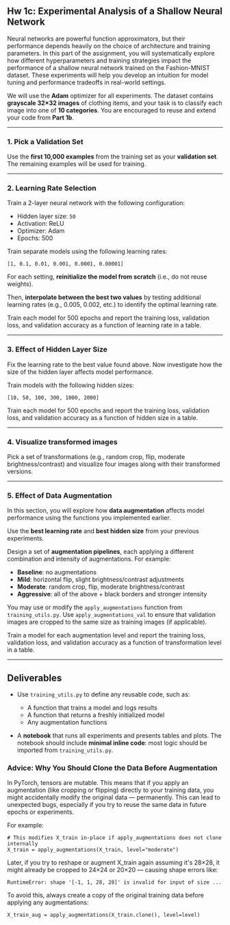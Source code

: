 ## Hw 1c: Experimental Analysis of a Shallow Neural Network

Neural networks are powerful function approximators, but their performance depends heavily on the choice of architecture and training parameters. In this part of the assignment, you will systematically explore how different hyperparameters and training strategies impact the performance of a shallow neural network trained on the Fashion-MNIST dataset. These experiments will help you develop an intuition for model tuning and performance tradeoffs in real-world settings.

We will use the **Adam** optimizer for all experiments. The dataset contains **grayscale 32×32 images** of clothing items, and your task is to classify each image into one of **10 categories**. You are encouraged to reuse and extend your code from **Part 1b**.

---

### 1. Pick a Validation Set

Use the **first 10,000 examples** from the training set as your **validation set**. The remaining examples will be used for training.

---

### 2. Learning Rate Selection

Train a 2-layer neural network with the following configuration:

- Hidden layer size: `50`
- Activation: ReLU
- Optimizer: Adam
- Epochs: 500

Train separate models using the following learning rates:

`[1, 0.1, 0.01, 0.001, 0.0001, 0.00001]`


For each setting, **reinitialize the model from scratch** (i.e., do not reuse weights).

Then, **interpolate between the best two values** by testing additional learning rates (e.g., 0.005, 0.002, etc.) to identify the optimal learning rate.

Train each model for 500 epochs and report the training loss, validation loss, and validation accuracy as a function of learning rate in a table.


---

### 3. Effect of Hidden Layer Size

Fix the learning rate to the best value found above. Now investigate how the size of the hidden layer affects model performance.

Train models with the following hidden sizes:

`[10, 50, 100, 300, 1000, 2000]`

Train each model for 500 epochs and report the training loss, validation loss, and validation accuracy as a function of hidden size in a table.

---
### 4. Visualize transformed images

Pick a set of transformations (e.g., random crop, flip, moderate brightness/contrast) and visualize four images along with their transformed versions.

---

### 5. Effect of Data Augmentation

In this section, you will explore how **data augmentation** affects model performance using the functions you implemented earlier.

Use the **best learning rate** and **best hidden size** from your previous experiments.

Design a set of **augmentation pipelines**, each applying a different combination and intensity of augmentations. For example:

- **Baseline**: no augmentations
- **Mild**: horizontal flip, slight brightness/contrast adjustments
- **Moderate**: random crop, flip, moderate brightness/contrast
- **Aggressive**: all of the above + black borders and stronger intensity

You may use or modify the `apply_augmentations` function from `training_utils.py`. Use `apply_augmentations_val` to ensure that validation images are cropped to the same size as training images (if applicable).

Train a model for each augmentation level and report the training loss, validation loss, and validation accuracy as a function of transformation level in a table.

---

## Deliverables

- Use `training_utils.py` to define any reusable code, such as:
  - A function that trains a model and logs results
  - A function that returns a freshly initialized model
  - Any augmentation functions

- A **notebook** that runs all experiments and presents tables and plots. The notebook should include **minimal inline code**: most logic should be imported from `training_utils.py`.



### Advice: Why You Should Clone the Data Before Augmentation
In PyTorch, tensors are mutable. This means that if you apply an augmentation (like cropping or flipping) directly to your training data, you might accidentally modify the original data — permanently. This can lead to unexpected bugs, especially if you try to reuse the same data in future epochs or experiments.

For example:
```
# This modifies X_train in-place if apply_augmentations does not clone internally
X_train = apply_augmentations(X_train, level="moderate")
```

Later, if you try to reshape or augment X_train again assuming it's 28×28, it might already be cropped to 24×24 or 20×20 — causing shape errors like:

```
RuntimeError: shape '[-1, 1, 28, 28]' is invalid for input of size ...
```

To avoid this, always create a copy of the original training data before applying any augmentations:
```
X_train_aug = apply_augmentations(X_train.clone(), level=level)
```
